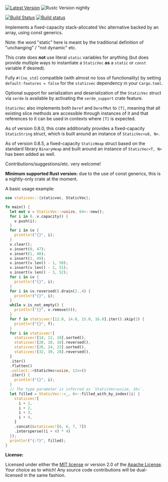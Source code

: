 [![Latest Version]][crates.io] ![Rustc Version nightly]

[Latest Version]: https://img.shields.io/crates/v/staticvec.svg
[crates.io]: https://crates.io/crates/staticvec
[Rustc Version nightly]: https://img.shields.io/badge/rustc-nightly-lightgray.svg
[![Build Status](https://travis-ci.com/slightlyoutofphase/staticvec.svg?branch=master)](https://travis-ci.com/slightlyoutofphase/staticvec)
[![Build status](https://ci.appveyor.com/api/projects/status/qb40my4v3rr63st2/branch/master?svg=true)](https://ci.appveyor.com/project/slightlyoutofphase/staticvec/branch/master)

Implements a fixed-capacity stack-allocated Vec alternative backed by an array, using const generics.

Note: the word "static" here is meant by the traditional definition of "unchanging" / "not dynamic" etc.

This crate does **not** use literal `static` variables for anything (but does provide multiple ways
to instantiate a `StaticVec` **as** a `static` or `const` variable if desired).

Fully `#![no_std]` compatible (with almost no loss of functionality) by setting
`default-features = false` for the `staticvec` dependency in your `Cargo.toml`.

Optional support for serialization and deserialization of the `StaticVec` struct
via `serde` is available by activating the `serde_support` crate feature.

`StaticVec` also implements both `Deref` and `DerefMut` to `[T]`, meaning that all existing slice
methods are accessible through instances of it and that references to it can be used in contexts
where `[T]` is expected.

As of version 0.8.0, this crate additionally provides a fixed-capacity `StaticString` struct, which is built
around an instance of `StaticVec<u8, N>`.

As of version 0.8.5, a fixed-capacity `StaticHeap` struct based on the standard library `BinaryHeap` and built
around an instance of `StaticVec<T, N>` has been added as well.

Contributions/suggestions/etc. very welcome!

**Minimum supported Rust version:** due to the use of const generics, this is a nightly-only crate at the moment.

A basic usage example:

```rust
use staticvec::{staticvec, StaticVec};

fn main() {
  let mut v = StaticVec::<usize, 64>::new();
  for i in 0..v.capacity() {
    v.push(i);
  }
  for i in &v {
    println!("{}", i);
  }
  v.clear();
  v.insert(0, 47);
  v.insert(1, 48);
  v.insert(2, 49);
  v.insert(v.len() - 1, 50);
  v.insert(v.len() - 2, 51);
  v.insert(v.len() - 3, 52);
  for i in &v {
    println!("{}", i);
  }
  for i in &v.reversed().drain(2..4) {
    println!("{}", i);
  }
  while v.is_not_empty() {
    println!("{}", v.remove(0));
  }
  for f in staticvec![12.0, 14.0, 15.0, 16.0].iter().skip(2) {
    println!("{}", f);
  }
  for i in staticvec![
    staticvec![14, 12, 10].sorted(),
    staticvec![20, 18, 16].reversed(),
    staticvec![26, 24, 22].sorted(),
    staticvec![32, 30, 28].reversed(),
  ]
  .iter()
  .flatten()
  .collect::<StaticVec<usize, 12>>()
  .iter() {
    println!("{}", i);
  }
  // The type parameter is inferred as `StaticVec<usize, 16>`.
  let filled = StaticVec::<_, 6>::filled_with_by_index(|i| {
    staticvec![
      i + 1,
      i + 2,
      i + 3,
      i + 4,
    ]
    .concat(&staticvec![6, 6, 7, 7])
    .intersperse((i + 4) * 4)
  });
  println!("{:?}", filled);
}
```

**License:**

Licensed under either the <a href="LICENSE-MIT">MIT license</a> or version 2.0 of the <a href="LICENSE-APACHE">Apache License</a>. Your choice as to which!
Any source code contributions will be dual-licensed in the same fashion.
